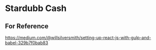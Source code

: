# Stardubb Cash

## For Reference
https://medium.com/@willsilversmith/setting-up-react-js-with-gulp-and-babel-329b7f0bab83